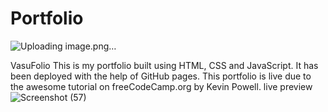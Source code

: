 # Portfolio
![Uploading image.png…]()

VasuFolio This is my portfolio built using HTML, CSS and JavaScript. It has been deployed with the help of GitHub pages. This portfolio is live due to the awesome tutorial on freeCodeCamp.org by Kevin Powell.  live preview
![Screenshot (57)](https://user-images.githubusercontent.com/85981735/125991976-0586eacd-6ba7-4336-88df-2d020525ecb1.png)
